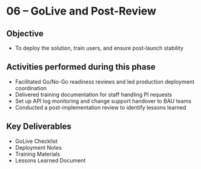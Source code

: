 # 06 – GoLive and Post-Review

## Objective
- To deploy the solution, train users, and ensure post-launch stability

## Activities performed during this phase
- Facilitated Go/No-Go readiness reviews and led production deployment coordination
- Delivered training documentation for staff handling PI requests
- Set up API log monitoring and change support handover to BAU teams
- Conducted a post-implementation review to identify lessons learned

## Key Deliverables
- GoLive Checklist
- Deployment Notes
- Training Materials
- Lessons Learned Document

